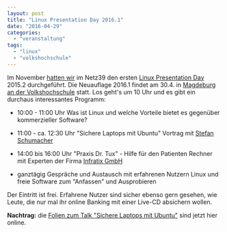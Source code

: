 ```yaml
---
layout: post
title: "Linux Presentation Day 2016.1"
date: "2016-04-29"
categories: 
  - "veranstaltung"
tags: 
  - "linux"
  - "volkshochschule"
---
```


Im November [hatten wir](http://www.netz39.de/2015/linux-presentation-day-lpd-2015-2/) im Netz39 den ersten [Linux Presentation Day](http://www.linux-presentation-day.de/) 2015.2 durchgeführt. Die Neuauflage 2016.1 findet am 30.4. in [Magdeburg an der Volkshochschule](http://www.vhs.magdeburg.de/index.php?id=119&tx_ttnews[tt_news]=17&cHash=20e9e6ae5cba29882efcc9ca3f3943bd) statt. Los geht's um 10 Uhr und es gibt ein durchaus interessantes Programm:

- 10:00 - 11:00 Uhr Was ist Linux und welche Vorteile bietet es gegenüber kommerzieller Software?

- 11:00 - ca. 12:30 Uhr "Sichere Laptops mit Ubuntu" Vortrag mit [Stefan Schumacher](http://www.kaishakunin.com/)

- 14:00 bis 16:00 Uhr "Praxis Dr. Tux" - Hilfe für den Patienten Rechner mit Experten der Firma [Infratix GmbH](https://infratix.de/)

- ganztägig Gespräche und Austausch mit erfahrenen Nutzern Linux und freie Software zum "Anfassen" und Ausprobieren

Der Eintritt ist frei. Erfahrene Nutzer sind sicher ebenso gern gesehen, wie Leute, die nur mal ihr online Banking mit einer Live-CD absichern wollen.

**Nachtrag:** die [Folien zum Talk "Sichere Laptops mit Ubuntu"](http://www.netz39.de/talks/2016-04-30/UbuntuLaptop.pdf) sind jetzt hier online.
